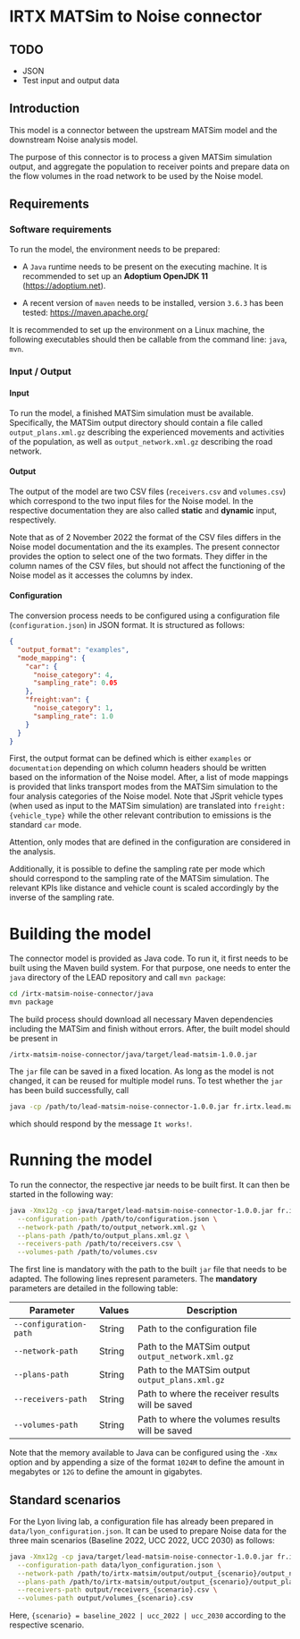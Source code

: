 # IRTX MATSim to Noise connector

## TODO

- JSON
- Test input and output data

## Introduction

This model is a connector between the upstream MATSim model and the downstream
Noise analysis model.

The purpose of this connector is to process a given MATSim simulation output,
and aggregate the population to receiver points and prepare data on the flow
volumes in the road network to be used by the Noise model.

## Requirements

### Software requirements

To run the model, the environment needs to be prepared:

- A `Java` runtime needs to be present on the executing machine. It is recommended to set up an **Adoptium OpenJDK 11** (https://adoptium.net).

- A recent version of `maven` needs to be installed, version `3.6.3` has been tested: https://maven.apache.org/

It is recommended to set up the environment on a Linux machine, the following
executables should then be callable from the command line: `java`, `mvn`.

### Input / Output

#### Input

To run the model, a finished MATSim simulation must be available. Specifically,
the MATSim output directory should contain a file called `output_plans.xml.gz`
describing the experienced movements and activities of the population, as well
as `output_network.xml.gz` describing the road network.

#### Output

The output of the model are two CSV files (`receivers.csv` and `volumes.csv`) which
correspond to the two input files for the Noise model. In the respective documentation
they are also called **static** and **dynamic** input, respectively.

Note that as of 2 November 2022 the format of the CSV files differs in the Noise
model documentation and the its examples. The present connector provides the option
to select one of the two formats. They differ in the column names of the CSV files,
but should not affect the functioning of the Noise model as it accesses the columns
by index.

#### Configuration

The conversion process needs to be configured using a configuration file (`configuration.json`)
in JSON format. It is structured as follows:

```json
{
  "output_format": "examples",
  "mode_mapping": {
    "car": {
      "noise_category": 4,
      "sampling_rate": 0.05
    },
    "freight:van": {
      "noise_category": 1,
      "sampling_rate": 1.0
    }
  }
}
```

First, the output format can be defined which is either `examples` or `documentation`
depending on which column headers should be written based on the information of the
Noise model. After, a list of mode mappings is provided that links transport modes
from the MATSim simulation to the four analysis categories of the Noise model. Note
that JSprit vehicle types (when used as input to the MATSim simulation) are
translated into `freight:{vehicle_type}` while the other relevant contribution
to emissions is the standard `car` mode.

Attention, only modes that are defined in the configuration are considered in
the analysis.

Additionally, it is possible to define the sampling rate per mode which should
correspond to the sampling rate of the MATSim simulation. The relevant KPIs like
distance and vehicle count is scaled accordingly by the inverse of the sampling
rate.

# Building the model

The connector model is provided as Java code. To run it, it first needs to be built using
the Maven build system. For that purpose, one needs to enter the `java` directory
of the LEAD repository and call `mvn package`:

```bash
cd /irtx-matsim-noise-connector/java
mvn package
```

The build process should download all necessary Maven dependencies including
the MATSim and finish without errors. After, the built model should be
present in

```
/irtx-matsim-noise-connector/java/target/lead-matsim-1.0.0.jar
```

The `jar` file can be saved in a fixed location. As long as the model is not
changed, it can be reused for multiple model runs. To test whether the `jar` has
been build successfully, call

```bash
java -cp /path/to/lead-matsim-noise-connector-1.0.0.jar fr.irtx.lead.matsim.RunVerification
```

which should respond by the message `It works!`.

# Running the model

To run the connector, the respective jar needs to be built first. It can then be
started in the following way:

```bash
java -Xmx12g -cp java/target/lead-matsim-noise-connector-1.0.0.jar fr.irtx.lead.matsim_noise_connector.RunNoiseConverter \
  --configuration-path /path/to/configuration.json \
  --network-path /path/to/output_network.xml.gz \
  --plans-path /path/to/output_plans.xml.gz \
  --receivers-path /path/to/receivers.csv \
  --volumes-path /path/to/volumes.csv
```

The first line is mandatory with the path to the built `jar` file that needs
to be adapted. The following lines represent parameters. The **mandatory**
parameters are detailed in the following table:

Parameter             | Values                            | Description
---                   | ---                               | ---
`--configuration-path`          | String                            | Path to the configuration file
`--network-path`         | String                            | Path to the MATSim output `output_network.xml.gz`
`--plans-path`         | String                            | Path to the MATSim output `output_plans.xml.gz`
`--receivers-path`         | String                            | Path to where the receiver results will be saved
`--volumes-path`         | String                            | Path to where the volumes results will be saved

Note that the memory available to Java can be configured using the `-Xmx` option and by appending a size of the format `1024M` to define the amount in megabytes or `12G` to define the amount in gigabytes.

## Standard scenarios

For the Lyon living lab, a configuration file has already been prepared in
`data/lyon_configuration.json`. It can be used to prepare Noise data for the
three main scenarios (Baseline 2022, UCC 2022, UCC 2030) as follows:

```bash
java -Xmx12g -cp java/target/lead-matsim-noise-connector-1.0.0.jar fr.irtx.lead.matsim_noise_connector.RunNoiseConverter \
  --configuration-path data/lyon_configuration.json \
  --network-path /path/to/irtx-matsim/output/output_{scenario}/output_network.xml.gz \
  --plans-path /path/to/irtx-matsim/output/output_{scenario}/output_plans.xml.gz \
  --receivers-path output/receivers_{scenario}.csv \
  --volumes-path output/volumes_{scenario}.csv
```

Here, `{scenario} = baseline_2022 | ucc_2022 | ucc_2030`
according to the respective scenario.
